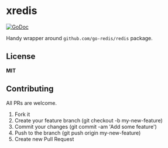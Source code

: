 # xredis

[![GoDoc](https://img.shields.io/badge/godoc-reference-blue.svg)](https://pkg.go.dev/github.com/mdouchement/xredis)

Handy wrapper around `github.com/go-redis/redis` package.

## License

**MIT**


## Contributing

All PRs are welcome.

1. Fork it
2. Create your feature branch (git checkout -b my-new-feature)
3. Commit your changes (git commit -am 'Add some feature')
5. Push to the branch (git push origin my-new-feature)
6. Create new Pull Request
